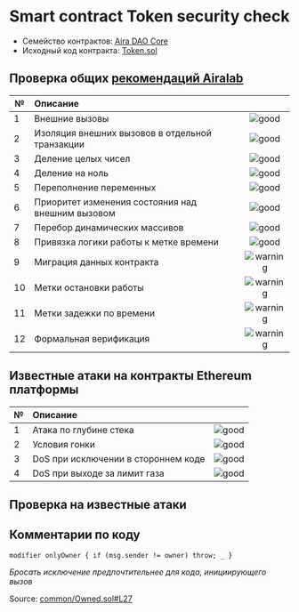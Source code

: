 # Smart contract Token security check

- Семейство контрактов: [Aira DAO Core][1]
- Исходный код контракта: [Token.sol](https://github.com/airalab/core/master/sol/token/Token.sol)

## Проверка общих [рекомендаций Airalab][2]

| № | Описание                                             | |
|---|:-----------------------------------------------------|:--------------------------:|
| 1 | Внешние вызовы                                       | ![good](https://cdn.rawgit.com/primer/octicons/master/build/svg/check.svg)  |
| 2 | Изоляция внешних вызовов в отдельной транзакции      | ![good](https://cdn.rawgit.com/primer/octicons/master/build/svg/check.svg) |
| 3 | Деление целых чисел                                  | ![good](https://cdn.rawgit.com/primer/octicons/master/build/svg/check.svg)     |
| 4 | Деление на ноль                                      | ![good](https://cdn.rawgit.com/primer/octicons/master/build/svg/check.svg)        |
| 5 | Переполнение переменных                              | ![good](https://cdn.rawgit.com/primer/octicons/master/build/svg/check.svg)   |
| 6 | Приоритет изменения состояния над внешним вызовом    | ![good](https://cdn.rawgit.com/primer/octicons/master/build/svg/check.svg) | 
| 7 | Перебор динамических массивов                        | ![good](https://cdn.rawgit.com/primer/octicons/master/build/svg/check.svg) | 
| 8 | Привязка логики работы к метке времени               | ![good](https://cdn.rawgit.com/primer/octicons/master/build/svg/check.svg) |
| 9 | Миграция данных контракта                            | ![warning](https://cdn.rawgit.com/primer/octicons/master/build/svg/issue-opened.svg)  |
|10 | Метки остановки работы                               | ![warning](https://cdn.rawgit.com/primer/octicons/master/build/svg/issue-opened.svg)|
|11 | Метки задежки по времени                             | ![warning](https://cdn.rawgit.com/primer/octicons/master/build/svg/issue-opened.svg)     |
|12 | Формальная верификация                               | ![warning](https://cdn.rawgit.com/primer/octicons/master/build/svg/issue-opened.svg)   |


## Известные атаки на контракты Ethereum платформы

| № | Описание                                             |  |
|---|:-----------------------------------------------------|:-------------------:|
| 1 | Атака по глубине стека                               | ![good](https://cdn.rawgit.com/primer/octicons/master/build/svg/check.svg)   |
| 2 | Условия гонки                                        | ![good](https://cdn.rawgit.com/primer/octicons/master/build/svg/check.svg)|
| 3 | DoS при исключении в стороннем коде                  | ![good](https://cdn.rawgit.com/primer/octicons/master/build/svg/check.svg)     |
| 4 | DoS при выходе за лимит газа                         | ![good](https://cdn.rawgit.com/primer/octicons/master/build/svg/check.svg) |

## Проверка на известные атаки

## Комментарии по коду


```
modifier onlyOwner { if (msg.sender != owner) throw; _ }
```
*Бросать исключение предпочтительнее для кода, инициирующего вызов*

Source: [common/Owned.sol#L27](https://github.com/airalab/core/blob/master/sol/common/Owned.sol#L27)

[1]: https://github.com/airalab/core 
[2]: https://github.com/airalab
